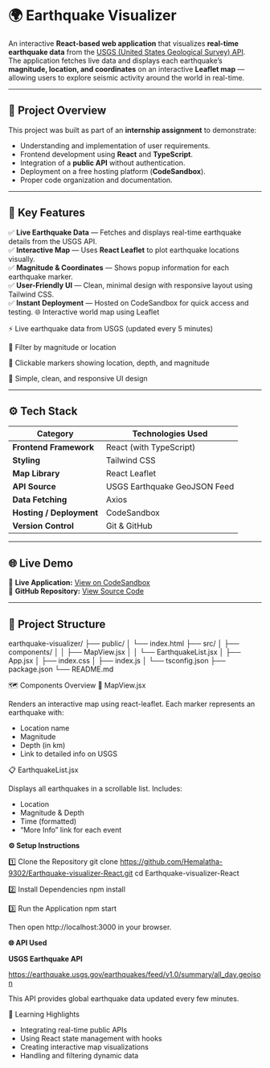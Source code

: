 # 🌍 Earthquake Visualizer

An interactive **React-based web application** that visualizes **real-time earthquake data** from the [USGS (United States Geological Survey) API](https://earthquake.usgs.gov/earthquakes/feed/v1.0/geojson.php).  
The application fetches live data and displays each earthquake’s **magnitude, location, and coordinates** on an interactive **Leaflet map** — allowing users to explore seismic activity around the world in real-time.

---

## 🚀 Project Overview

This project was built as part of an **internship assignment** to demonstrate:

- Understanding and implementation of user requirements.
- Frontend development using **React** and **TypeScript**.
- Integration of a **public API** without authentication.
- Deployment on a free hosting platform (**CodeSandbox**).
- Proper code organization and documentation.

---

## 🧠 Key Features

✅ **Live Earthquake Data** — Fetches and displays real-time earthquake details from the USGS API.  
✅ **Interactive Map** — Uses **React Leaflet** to plot earthquake locations visually.  
✅ **Magnitude & Coordinates** — Shows popup information for each earthquake marker.  
✅ **User-Friendly UI** — Clean, minimal design with responsive layout using Tailwind CSS.  
✅ **Instant Deployment** — Hosted on CodeSandbox for quick access and testing.
🌐 Interactive world map using Leaflet

⚡ Live earthquake data from USGS (updated every 5 minutes)

🔎 Filter by magnitude or location

🧭 Clickable markers showing location, depth, and magnitude

💅 Simple, clean, and responsive UI design

---

## ⚙️ Tech Stack

| Category                 | Technologies Used            |
| ------------------------ | ---------------------------- |
| **Frontend Framework**   | React (with TypeScript)      |
| **Styling**              | Tailwind CSS                 |
| **Map Library**          | React Leaflet                |
| **API Source**           | USGS Earthquake GeoJSON Feed |
| **Data Fetching**        | Axios                        |
| **Hosting / Deployment** | CodeSandbox                  |
| **Version Control**      | Git & GitHub                 |

---

## 🌐 Live Demo

🔗 **Live Application:** [View on CodeSandbox](https://codesandbox.io/)  
🔗 **GitHub Repository:** [View Source Code](https://github.com/Hemalatha-9302/Earthquake-visualizer-React)

---

## 🧩 Project Structure

earthquake-visualizer/
├── public/
│ └── index.html
├── src/
│ ├── components/
│ │ ├── MapView.jsx
│ │ └── EarthquakeList.jsx
│ ├── App.jsx
│ ├── index.css
│ ├── index.js
│ └── tsconfig.json
├── package.json
└── README.md

🗺️ Components Overview
📍 MapView.jsx

Renders an interactive map using react-leaflet.
Each marker represents an earthquake with:

- Location name
- Magnitude
- Depth (in km)
- Link to detailed info on USGS

📋 EarthquakeList.jsx

Displays all earthquakes in a scrollable list.
Includes:

- Location
- Magnitude & Depth
- Time (formatted)
- “More Info” link for each event

**⚙️ Setup Instructions**

1️⃣ Clone the Repository
git clone https://github.com/Hemalatha-9302/Earthquake-visualizer-React.git
cd Earthquake-visualizer-React

2️⃣ Install Dependencies
npm install

3️⃣ Run the Application
npm start

Then open http://localhost:3000
in your browser.

**🌐 API Used**

**USGS Earthquake API**

https://earthquake.usgs.gov/earthquakes/feed/v1.0/summary/all_day.geojson

This API provides global earthquake data updated every few minutes.

🧠 Learning Highlights

- Integrating real-time public APIs
- Using React state management with hooks
- Creating interactive map visualizations
- Handling and filtering dynamic data

